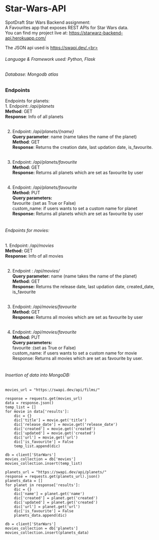 # <h1>Star-Wars-API</h1>

SpotDraft Star Wars Backend assignment:<br>
A Favourites app that exposes REST APIs for Star Wars data. <br>
You can find my project live at: https://starwarz-backend-api.herokuapp.com/ <br>

The JSON api used is https://swapi.dev/.<br>
<h6>Language & Framework used: Python, Flask</h6>
<h6>Database: Mongodb atlas<br></h6>

<h3>Endpoints</h3>
Endpoints for planets:<br>
1. Endpoint: <i>/api/planets</i> <br>
<b>Method</b>: GET<br>
<b>Response</b>: Info of all planets<br><br>

2. Endpoint:  <i>/api/planets/{name}<br></i>
<b>Query parameter</b>: name (name takes the name of the planet)<br>
<b>Method</b>: GET<br>
<b>Response</b>: Returns the creation date, last updation date, is_favourite.<br><br>

3. Endpoint: <i>/api/planets/favourite<br></i>
<b>Method:</b> GET<br>
<b>Response:</b> Returns all planets which are set as favourite by user<br><br>
    
 4. Endpoint: <i>/api/planets/favourite<br></i>
<b>Method:</b> PUT<br>
<b>Query parameters:</b><br>
    favourite :(set as True or False)<br>
    custom_name: if users wants to set a custom name for planet<br>
<b>Response:</b> Returns all planets which are set as favourite by user<br><br>

<h6>Endpoints for movies:</h6>
1. Endpoint: <i>/api/movies <br></i>
<b>Method:</b> GET<br>
<b>Response:</b> Info of all movies<br><br>

2. Endpoint :<i> /api/movies/<name></i><br>
<b>Query parameter:</b> name (name takes the name of the planet)<br>
<b>Method:</b> GET<br>
<b>Response:</b> Returns the release date, last updation date, created_date, is_favourite<br><br>

3. Endpoint: <i>/api/movies/favourite<br></i>
<b>Method:</b> GET<br>
<b>Response:</b> Returns all movies which are set as favourite by user<br><br>
    
 4. Endpoint: <i>/api/movies/favourite<br></i>
<b>Method:</b> PUT<br>
<b>Query parameters:</b><br>
    favourite :(set as True or False)<br>
    custom_name: if users wants to set a custom name for movie<br>
Response: Returns all movies which are set as favourite by user.<br><br>
    
<h6>Insertion of data into MongoDB:</h6>

    movies_url = "https://swapi.dev/api/films/"
```python:
response = requests.get(movies_url)
data = response.json()
temp_list = []
for movie in data['results']:
    dic = {}
    dic['title'] = movie.get('title')
    dic['release_date'] = movie.get('release_date')
    dic['created'] = movie.get('created')
    dic['updated'] = movie.get('created')
    dic['url'] = movie.get('url')
    dic['is_favourite'] = False
    temp_list.append(dic)

db = client['StarWars']
movies_collection = db['movies']
movies_collection.insert(temp_list)

planets_url = "https://swapi.dev/api/planets/"
response = requests.get(planets_url).json()
planets_data = []
for planet in response['results']:
    dic = {}
    dic['name'] = planet.get('name')
    dic['created'] = planet.get('created')
    dic['updated'] = planet.get('created')
    dic['url'] = planet.get('url')
    dic['is_favourite'] = False
    planets_data.append(dic)

db = client['StarWars']
movies_collection = db['planets']
movies_collection.insert(planets_data)



